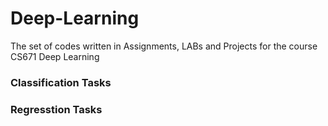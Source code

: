 # Deep-Learning
The set of codes written in Assignments, LABs and Projects for the course CS671 Deep Learning


### Classification Tasks



### Regresstion Tasks
